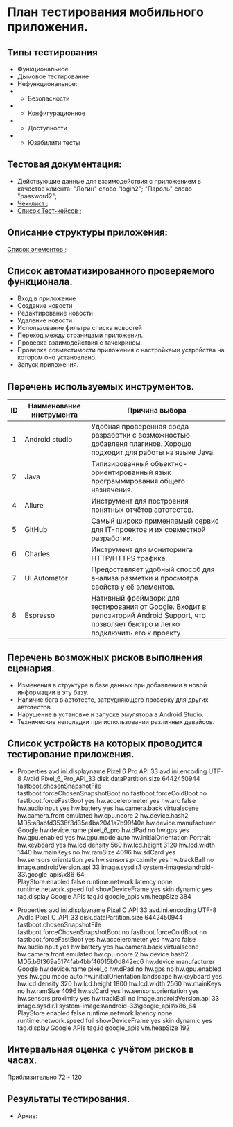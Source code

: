 План тестирования мобильного приложения.
===

## Типы тестирования

* Функциональное
* Дымовое тестирование
* Нефункциональное:
* * Безопасности
* * Конфигурационное
* * Доступности
* * Юзабилити тесты

## Тестовая документация:

* Действующие данные для взаимодействия с приложением в качестве клиента: "Логин" слово "login2"; "Пароль" слово "password2";
* <a href="https://github.com/Gameunkulus/QA-Diplom/blob/main/Check.xls"> Чек-лист </a>;
* <a href="https://github.com/Gameunkulus/QA-Diplom/blob/main/Check.xls"> Список Тест-кейсов </a>;

## Описание структуры приложения:

<a href=""> Список элементов </a>;

## Список автоматизированного проверяемого функционала.

* Вход в приложение
* Создание новости
* Редактирование новости
* Удаление новости
* Использование фильтра списка новостей
* Переход между страницами приложения.
* Проверка взаимодействия с тачскрином.
* Проверка совместимости приложения с настройками устройства на котором оно установлено.
* Запуск приложения.

## Перечень используемых инструментов.

| ID | Наименование инструмента | Причина выбора                                                                                                                             |
|:--:|--------------------------|--------------------------------------------------------------------------------------------------------------------------------------------|
| 1  | Android studio           | Удобная проверенная среда разработки с возможностью добавленя плагинов. Хорошо подходит для работы на языке Java.                          |
| 2  | Java                     | Типизированный объектно-ориентированный язык программирования общего назначения.                                                           |
| 4  | Allure                   | Инструмент для построения понятных отчётов автотестов.                                                                                     |
| 5  | GitHub                   | Самый широко применяемый сервис для IT-проектов и их совместной разработки.                                                                |
| 6  | Charles                  | Инструмент для мониторинга HTTP/HTTPS трафика.                                                                                             | 
| 7  | UI Automator             | Предоставляет удобный способ для анализа разметки и просмотра свойств у её элементов.                                                      | 
| 8  | Espresso                 | Нативный фреймворк для тестирования от Google. Входит в репозиторий Android Support, что позволяет быстро и легко подключить его к проекту | 


## Перечень возможных рисков выполнения сценария.

* Изменения в структуре в базе данных при добавлении в новой информации в эту базу.
* Наличие бага в автотесте, затрудняющего проверку для других автотестов.
* Нарушение в установке и запуске эмулятора в Android Studio.
* Технические неполадки при использовании различных девайсов.

## Список устройств на которых проводится тестирование приложения.

* Properties
  avd.ini.displayname              Pixel 6 Pro API 33
  avd.ini.encoding                 UTF-8
  AvdId                            Pixel_6_Pro_API_33
  disk.dataPartition.size          6442450944
  fastboot.chosenSnapshotFile      
  fastboot.forceChosenSnapshotBoot no
  fastboot.forceColdBoot           no
  fastboot.forceFastBoot           yes
  hw.accelerometer                 yes
  hw.arc                           false
  hw.audioInput                    yes
  hw.battery                       yes
  hw.camera.back                   virtualscene
  hw.camera.front                  emulated
  hw.cpu.ncore                     2
  hw.device.hash2                  MD5:a8abfd3536f3d35e4ba2041a7b99f40e
  hw.device.manufacturer           Google
  hw.device.name                   pixel_6_pro
  hw.dPad                          no
  hw.gps                           yes
  hw.gpu.enabled                   yes
  hw.gpu.mode                      auto
  hw.initialOrientation            Portrait
  hw.keyboard                      yes
  hw.lcd.density                   560
  hw.lcd.height                    3120
  hw.lcd.width                     1440
  hw.mainKeys                      no
  hw.ramSize                       4096
  hw.sdCard                        yes
  hw.sensors.orientation           yes
  hw.sensors.proximity             yes
  hw.trackBall                     no
  image.androidVersion.api         33
  image.sysdir.1                   system-images\android-33\google_apis\x86_64\
  PlayStore.enabled                false
  runtime.network.latency          none
  runtime.network.speed            full
  showDeviceFrame                  yes
  skin.dynamic                     yes
  tag.display                      Google APIs
  tag.id                           google_apis
  vm.heapSize                      384

* Properties
  avd.ini.displayname              Pixel C API 33
  avd.ini.encoding                 UTF-8
  AvdId                            Pixel_C_API_33
  disk.dataPartition.size          6442450944
  fastboot.chosenSnapshotFile      
  fastboot.forceChosenSnapshotBoot no
  fastboot.forceColdBoot           no
  fastboot.forceFastBoot           yes
  hw.accelerometer                 yes
  hw.arc                           false
  hw.audioInput                    yes
  hw.battery                       yes
  hw.camera.back                   virtualscene
  hw.camera.front                  emulated
  hw.cpu.ncore                     2
  hw.device.hash2                  MD5:b6f369a5174fab4bbf46015b0d842ec6
  hw.device.manufacturer           Google
  hw.device.name                   pixel_c
  hw.dPad                          no
  hw.gps                           no
  hw.gpu.enabled                   yes
  hw.gpu.mode                      auto
  hw.initialOrientation            landscape
  hw.keyboard                      yes
  hw.lcd.density                   320
  hw.lcd.height                    1800
  hw.lcd.width                     2560
  hw.mainKeys                      no
  hw.ramSize                       4096
  hw.sdCard                        yes
  hw.sensors.orientation           yes
  hw.sensors.proximity             yes
  hw.trackBall                     no
  image.androidVersion.api         33
  image.sysdir.1                   system-images\android-33\google_apis\x86_64\
  PlayStore.enabled                false
  runtime.network.latency          none
  runtime.network.speed            full
  showDeviceFrame                  yes
  skin.dynamic                     yes
  tag.display                      Google APIs
  tag.id                           google_apis
  vm.heapSize                      192

## Интервальная оценка с учётом рисков в часах.
   
   Приблизительно 72 - 120

## Результаты тестирования.

* Архив:

